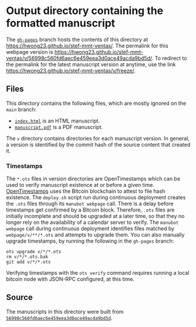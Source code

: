 # Output directory containing the formatted manuscript

The [`gh-pages`](https://github.com/hwong23/stef-mmt-ventas/tree/gh-pages) branch hosts the contents of this directory at <https://hwong23.github.io/stef-mmt-ventas/>.
The permalink for this webpage version is <https://hwong23.github.io/stef-mmt-ventas/v/56998c560fd6aec6e459eea3d0ace49acda9bd5d/>.
To redirect to the permalink for the latest manuscript version at anytime, use the link <https://hwong23.github.io/stef-mmt-ventas/v/freeze/>.

## Files

This directory contains the following files, which are mostly ignored on the `main` branch:

+ [`index.html`](index.html) is an HTML manuscript.
+ [`manuscript.pdf`](manuscript.pdf) is a PDF manuscript.

The `v` directory contains directories for each manuscript version.
In general, a version is identified by the commit hash of the source content that created it.

### Timestamps

The `*.ots` files in version directories are OpenTimestamps which can be used to verify manuscript existence at or before a given time.
[OpenTimestamps](https://opentimestamps.org/) uses the Bitcoin blockchain to attest to file hash existence.
The `deploy.sh` script run during continuous deployment creates the `.ots` files through its `manubot webpage` call.
There is a delay before timestamps get confirmed by a Bitcoin block.
Therefore, `.ots` files are initially incomplete and should be upgraded at a later time, so that they no longer rely on the availability of a calendar server to verify.
The `manubot webpage` call during continuous deployment identifies files matched by `webpage/v/**/*.ots` and attempts to upgrade them.
You can also manually upgrade timestamps, by running the following in the `gh-pages` branch:

```shell
ots upgrade v/*/*.ots
rm v/*/*.ots.bak
git add v/*/*.ots
```

Verifying timestamps with the `ots verify` command requires running a local bitcoin node with JSON-RPC configured, at this time.

## Source

The manuscripts in this directory were built from
[`56998c560fd6aec6e459eea3d0ace49acda9bd5d`](https://github.com/hwong23/stef-mmt-ventas/commit/56998c560fd6aec6e459eea3d0ace49acda9bd5d).
